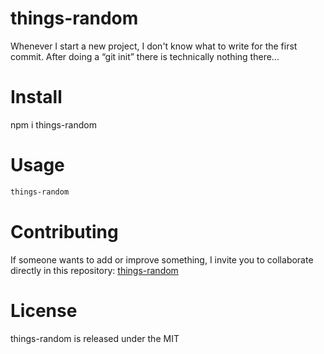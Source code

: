 # things-random
Whenever I start a new project, I don't know what to write for the first commit. After doing a “git init” there is technically nothing there...

# Install
npm  i things-random

# Usage 
```bash
things-random
```

# Contributing
If someone wants to add or improve something, I invite you to collaborate directly in this repository: [things-random](https://github.com/gueza/module-npm.git)

# License
things-random is released under the MIT
